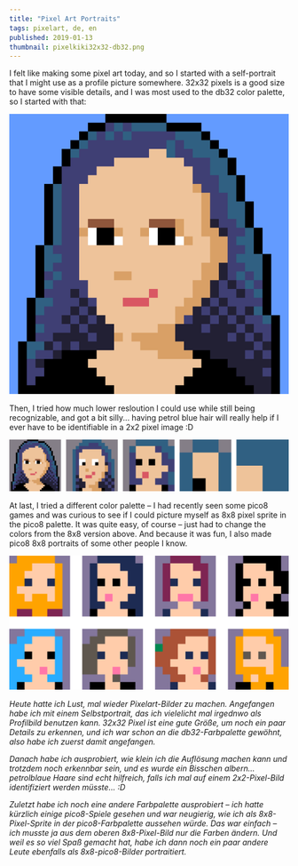 ```yaml
---
title: "Pixel Art Portraits"
tags: pixelart, de, en
published: 2019-01-13
thumbnail: pixelkiki32x32-db32.png
---
```


I felt like making some pixel art today, and so I started with a self-portrait that I might use as a profile picture somewhere. 32x32 pixels is a good size to have some visible details, and I was most used to the db32 color palette, so I started with that:

![My first self portrait in pixel art.](pixelkiki32x32-db32.png)

Then, I tried how much lower resloution I could use while still being recognizable, and got a bit silly... having petrol blue hair will really help if I ever have to be identifiable in a 2x2 pixel image :D

![My self portrait in different pixel art resolutions.](pixelkiki-different-resolutions-db32.png)

At last, I tried a different color palette – I had recently seen some pico8 games and was curious to see if I could picture myself as 8x8 pixel sprite in the pico8 palette. It was quite easy, of course – just had to change the colors from the 8x8 version above. And because it was fun, I also made pico8 8x8 portraits of some other people I know.

![Pixel art portraits of myself and some other people.](pico8_portraits_8x8.png)

*Heute hatte ich Lust, mal wieder Pixelart-Bilder zu machen. Angefangen habe ich mit einem Selbstportrait, das ich vielelicht mal irgednwo als Profilbild benutzen kann. 32x32 Pixel ist eine gute Größe, um noch ein paar Details zu erkennen, und ich war schon an die db32-Farbpalette gewöhnt, also habe ich zuerst damit angefangen.*

*Danach habe ich ausprobiert, wie klein ich die Auflösung machen kann und trotzdem noch erkennbar sein, und es wurde ein Bisschen albern... petrolblaue Haare sind echt hilfreich, falls ich mal auf einem 2x2-Pixel-Bild identifiziert werden müsste... :D*

*Zuletzt habe ich noch eine andere Farbpalette ausprobiert – ich hatte kürzlich einige pico8-Spiele gesehen und war neugierig, wie ich als 8x8-Pixel-Sprite in der pico8-Farbpalette aussehen würde. Das war einfach – ich musste ja aus dem oberen 8x8-Pixel-Bild nur die Farben ändern. Und weil es so viel Spaß gemacht hat, habe ich dann noch ein paar andere Leute ebenfalls als 8x8-pico8-Bilder portraitiert.*
